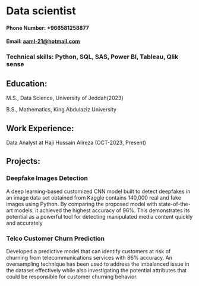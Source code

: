 # Data scientist
#### Phone Number: +966581258877              
#### Email: aaml-21@hotmail.com
### Technical skills: Python, SQL, SAS, Power BI, Tableau, Qlik sense
## Education:
M.S., Data Science,                 University of Jeddah(2023)

B.S., Mathematics,                  King Abdulaziz University
## Work Experience:
 Data Analyst at Haji Hussain Alireza (OCT-2023, Present)
## Projects:
### Deepfake Images Detection
A deep learning-based customized CNN model built to detect deepfakes in an image data set obtained from Kaggle contains 140,000 real and fake images using Python. By comparing the proposed model with 
state-of-the-art models, it achieved the highest accuracy of 96%. This demonstrates its potential as a powerful tool for detecting manipulated media content 
quickly and accurately
### Telco Customer Churn Prediction
Developed a predictive model that can identify customers at risk of churning from telecommunications services with 86% accuracy. An oversampling technique has been used to address 
the imbalanced issue in the dataset effectively while also investigating the potential attributes that could be responsible for customer churning behavior.
